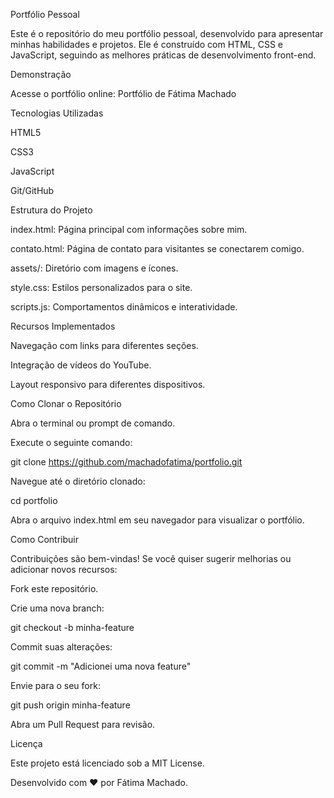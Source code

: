 Portfólio Pessoal

Este é o repositório do meu portfólio pessoal, desenvolvido para apresentar minhas habilidades e projetos. Ele é construído com HTML, CSS e JavaScript, seguindo as melhores práticas de desenvolvimento front-end.

Demonstração

Acesse o portfólio online: Portfólio de Fátima Machado

Tecnologias Utilizadas

HTML5

CSS3

JavaScript

Git/GitHub

Estrutura do Projeto

index.html: Página principal com informações sobre mim.

contato.html: Página de contato para visitantes se conectarem comigo.

assets/: Diretório com imagens e ícones.

style.css: Estilos personalizados para o site.

scripts.js: Comportamentos dinâmicos e interatividade.

Recursos Implementados

Navegação com links para diferentes seções.

Integração de vídeos do YouTube.

Layout responsivo para diferentes dispositivos.

Como Clonar o Repositório

Abra o terminal ou prompt de comando.

Execute o seguinte comando:

git clone https://github.com/machadofatima/portfolio.git

Navegue até o diretório clonado:

cd portfolio

Abra o arquivo index.html em seu navegador para visualizar o portfólio.

Como Contribuir

Contribuições são bem-vindas! Se você quiser sugerir melhorias ou adicionar novos recursos:

Fork este repositório.

Crie uma nova branch:

git checkout -b minha-feature

Commit suas alterações:

git commit -m "Adicionei uma nova feature"

Envie para o seu fork:

git push origin minha-feature

Abra um Pull Request para revisão.

Licença

Este projeto está licenciado sob a MIT License.

Desenvolvido com ❤ por Fátima Machado.
